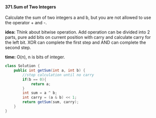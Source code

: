 #### 371.Sum of Two Integers
Calculate the sum of two integers a and b, but you are not allowed to use the operator + and -.

__idea:__ Think about bitwise operation. Add operation can be divided into 2 parts, pure add bits on current position with carry and calculate carry for the left bit. XOR can complete the first step and AND can complete the second step.

__time:__ O(n), n is bits of integer.

```java
class Solution {
    public int getSum(int a, int b) {
        //stop calculation until no carry
        if(b == 0){
            return a;
        }
        int sum = a ^ b;
        int carry = (a & b) << 1;
        return getSum(sum, carry);
    }
}
```

